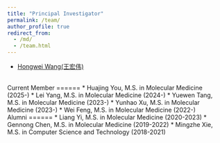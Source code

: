 ```yaml
---
title: "Principal Investigator"
permalink: /team/
author_profile: true
redirect_from: 
  - /md/
  - /team.html
---
```





* [Hongwei Wang(王宏伟)](https://wanghwlab.github.io/cv/)
<br>
Current Member
======
* Huajing You, M.S. in Molecular Medicine (2025-)
* Lei Yang, M.S. in Molecular Medicine (2024-)
* Yuewen Tang, M.S. in Molecular Medicine (2023-)
* Yunhao Xu, M.S. in Molecular Medicine (2023-)
* Wei Feng, M.S. in Molecular Medicine (2022-)
<br>
Alumni
======
* Liang Yi, M.S. in Molecular Medicine (2020-2023)
* Gennong Chen, M.S. in Molecular Medicine (2019-2022)
* Mingzhe Xie, M.S. in Computer Science and Technology (2018-2021)
 





